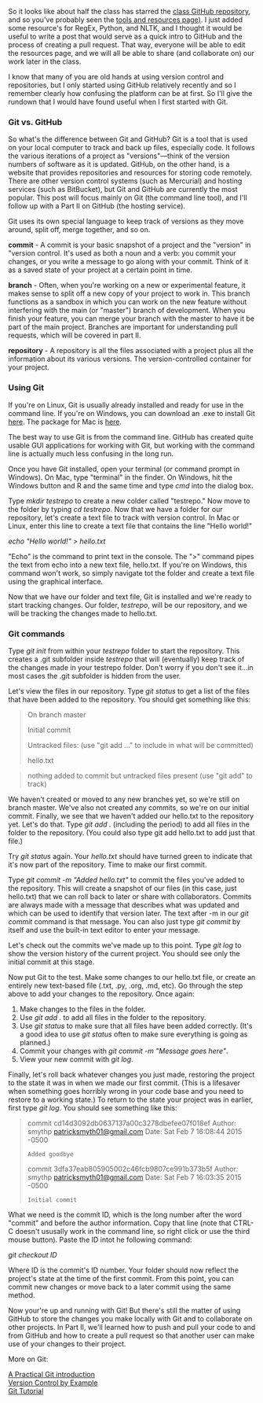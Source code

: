 


So it looks like about half the class has starred the [class GitHub repository](https://github.com/mkgold/texttransform), and so you've probably seen the [tools and resources page)](https://github.com/mkgold/texttransform/blob/master/tools-resources.md). I just added some resource's for RegEx, Python, and NLTK, and I thought it would be useful to write a post that would serve as a quick intro to GitHub and the process of creating a pull request. That way, everyone will be able to edit the resources page, and we will all be able to share (and collaborate on) our work later in the class.

 I know that many of you are old hands at using version control and repositories, but I only started using GitHub relatively recently and so I remember clearly how confusing the platform can be at first. So I'll give the rundown that I would have found useful when I first started with Git.

<h3>Git vs. GitHub</h3>

So what's the difference between Git and GitHub? Git is a tool that is used on your local computer to track and back up files, especially code. It follows the various iterations of a project as "versions"—think of the version numbers of software as it is updated. GitHub, on the other hand, is a website that provides repositories and resources for storing code remotely. There are other version control systems (such as Mercurial) and hosting services (such as BitBucket), but Git and GitHub are currently the most popular. This post will focus mainly on Git (the command line tool), and I'll follow up with a Part II on GitHub (the hosting service).

Git uses its own special language to keep track of versions as they move around, split off, merge together, and so on. 

**commit** - A commit is your basic snapshot of a project and the "version" in "version control. It's used as both a noun and a verb: you commit your changes, or you write a message to go along with your commit. Think of it as a saved state of your project at a certain point in time.

**branch** - Often, when you're working on a new or experimental feature, it makes sense to split off a new copy of your project to work in. This branch functions as a sandbox in which you can work on the new feature without interfering with the main (or "master") branch of development. When you finish your feature, you can merge your branch with the master to have it be part of the main project. Branches are important for understanding pull requests, which will be covered in part II. 

**repository** - A repository is all the files associated with a project plus all the information about its various versions. The version-controlled container for your project. 

### Using Git

If you're on Linux, Git is usually already installed and ready for use in the command line. If you're on Windows, you can download an .exe to install Git [here](http://git-scm.com/download/win). The package for Mac is [here](http://git-scm.com/download/mac). 

The best way to use Git is from the command line. GitHub has created quite usable GUI applications for working with Git, but working with the command line is actually much less confusing in the long run. 

Once you have Git installed, open your terminal (or command prompt in Windows). On Mac, type "terminal" in the finder. On Windows, hit the Windows button and R and the same time and type *cmd* into the dialog box. 

Type *mkdir testrepo* to create a new colder called "testrepo." Now move to the folder by typing *cd testrepo*. Now that we have a folder for our repository, let's create a text file to track with version control. In Mac or Linux, enter this line to create a text file that contains the line "Hello world!"

*echo "Hello world!" > hello.txt*

"Echo" is the command to print text in the console. The ">" command pipes the text from echo into a new text file, hello.txt. If you're on Windows, this command won't work, so simply navigate tot the folder and create a text file using the graphical interface. 

Now that we have our folder and text file, Git is installed and we're ready to start tracking changes. Our folder, *testrepo*, will be our repository, and we will be tracking the changes made to hello.txt. 

### Git commands

Type *git init* from within your *testrepo* folder to start the repository. This creates a .git subfolder inside *testrepo* that will (eventually) keep track of the changes made in your testrepo folder. Don't worry if you don't see it...in most cases the .git subfolder is hidden from the user. 

Let's view the files in our repository. Type *git status* to get a list of the files that have been added to the repository. You should get something like this:

> On branch master
> 
> Initial commit
> 
> Untracked files:
>   (use "git add <file>..." to include in what will be committed)
> 
> 	hello.txt

> nothing added to commit but untracked files present (use "git add" to track)

We haven't created or moved to any new branches yet, so we're still on branch master. We've also not created any commits, so we're on our initial commit. Finally, we see that we haven't added our hello.txt to the repository yet. Let's do that. Type *git add .* (including the period) to add all files in the folder to the repository. (You could also type git add hello.txt to add just that file.)

Try *git status* again. Your *hello.txt* should have turned green to indicate that it's now part of the repository. Time to make our first commit.

Type *git commit -m "Added hello.txt"* to commit the files you've added to the repository. This will create a snapshot of our files (in this case, just hello.txt) that we can roll back to later or share with collaborators. Commits are always made with a message that describes what was updated and which can be used to identify that version later. The text after -m in our *git commit* command is that message. You can also just type *git commit* by itself and use the built-in text editor to enter your message.

Let's check out the commits we've made up to this point. Type *git log* to show the version history of the current project. You should see only the initial commit at this stage. 

Now put Git to the test. Make some changes to our hello.txt file, or create an entirely new text-based file (.txt, .py, .org, .md, etc). Go through the step above to add your changes to the repository. Once again:

1. Make changes to the files in the folder.
2. Use *git add .* to add all files in the folder to the repository. 
3. Use *git status* to make sure that all files have been added correctly. (It's a good idea to use *git status* often to make sure everything is going as planned.)
4. Commit your changes with *git commit -m "Message goes here"*.
5. View your new commit with *git log*.

Finally, let's roll back whatever changes you just made, restoring the project to the state it was in when we made our first commit. (This is a lifesaver when something goes horribly wrong in your code base and you need to restore to a working state.) To return to the state your project was in earlier, first type *git log*. You should see something like this:

> commit cd14d3092db0637137a00c3278dbefee07f018ef
> Author: smythp <patricksmyth01@gmail.com>
> Date:   Sat Feb 7 16:08:44 2015 -0500
> 
>     Added goodbye
> 
> commit 3dfa37eab805905002c46fcb9807ce991b373b5f
> Author: smythp <patricksmyth01@gmail.com>
> Date:   Sat Feb 7 16:03:35 2015 -0500
> 
>     Initial commit

What we need is the commit ID, which is the long number after the word "commit" and before the author information. Copy that line (note that CTRL-C doesn't ususally work in the command line, so right click or use the third mouse button). Paste the ID intot he following command:

*git checkout ID*

Where ID is the commit's ID number. Your folder should now reflect the project's state at the time of the first commit. From this point, you can commit new changes or move back to a later commit using the same method. 

Now your're up and running with Git! But there's still the matter of using GitHub to store the changes you make locally with Git and to collaborate on other projects. In Part II, we'll learned how to push and pull your code to and from GitHub and how to create a pull request so that another user can make use of your changes to their project. 

More on Git:

[A Practical Git introduction](http://mrchlblng.me/2014/09/practical-git-introduction/)  
[Version Control by Example](http://ericsink.com/vcbe/)  
[Git Tutorial](http://www.vogella.com/tutorials/Git/article.html)  
